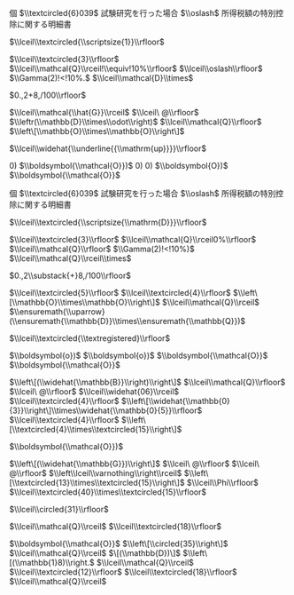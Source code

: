 個 $\\textcircled{6}039$ 試験研究を行った場合 $\\oslash$ 所得税額の特別控除に関する明細書

$\\lceil\\textcircled{\\scriptsize{1}}\\rfloor$

$\\lceil\\textcircled{3}\\rfloor$ $\\lceil\\mathcal{Q}\\rceil!\\equiv!10%\\rfloor$ $\\lceil\\oslash\\rfloor$ $\\Gamma(2)!<!10%.$ $\\lceil\\mathcal{D}\\times$

$0.,2+8,/100\\rfloor$

$\\lceil\\mathcal{\\hat{G}}\\rceil$ $\\lceil\ @\\rfloor$ $\\leftr(\\mathbb{D}\\times\\odot\\right)$ $\\lceil\\mathcal{Q}\\rfloor$ $\\left\[\\mathbb{O}\\times\\mathbb{O}\\right\]$

$\\lceil\\widehat{\\underline{{\\mathrm{up}}}}\\rfloor$

$0)$ $\\boldsymbol{\\mathcal{O}})$ $0)$ $0)$ $\\boldsymbol{O})$ $\\boldsymbol{\\mathcal{O}}$

個 $\\textcircled{6}039$ 試験研究を行った場合 $\\oslash$ 所得税額の特別控除に関する明細書

$\\lceil\\textcircled{\\scriptsize{\\mathrm{D}}}\\rfloor$

$\\lceil\\textcircled{3}\\rfloor$ $\\lceil\\mathcal{Q}\\rceil0%\\rfloor$ $\\lceil\\mathcal{Q}\\rfloor$ $\\Gamma(2)!<!10%)$ $\\lceil\\mathcal{Q}\\rceil\\times$

$0.,2\\substack{+}8,/100\\rfloor$

$\\lceil\\textcircled{5}\\rfloor$ $\\lceil\\textcircled{4}\\rfloor$ $\\left\[\\mathbb{O}\\times\\mathbb{O}\\right\]$ $\\lceil\\mathcal{Q}\\rceil$ $\\ensuremath{\\uparrow}(\\ensuremath{\\mathbb{D}}\\times\\ensuremath{\\mathbb{Q}})$

$\\lceil\\textcircled{\\textregistered}\\rfloor$

$\\boldsymbol{o})$ $\\boldsymbol{o})$ $\\boldsymbol{\\mathcal{O}}$ $\\boldsymbol{\\mathcal{O}}$

$\\left\[(\\widehat{\\mathbb{B}}\\right)\\right\]$ $\\lceil\\mathcal{Q}\\rfloor$ $\\lceil\ @\\rfloor$ $\\lceil\\widehat{06}\\rceil$ $\\lceil\\textcircled{4}\\rfloor$ $\\left\[\\widehat{\\mathbb{0}{3}}\\right\]\\times\\widehat{\\mathbb{0}{5}}\\rfloor$ $\\lceil\\textcircled{4}\\rfloor$ $\\left\[\\textcircled{4}\\times\\textcircled{15}\\right\]$

$\\boldsymbol{\\mathcal{O}})$

$\\left\[(\\widehat{\\mathbb{G}})\\right\]$ $\\lceil\ @\\rfloor$ $\\lceil\ @\\rfloor$ $\\left\\lceil\\varnothing\\right\\rceil$ $\\left\[\\textcircled{13}\\times\\textcircled{15}\\right\]$ $\\lceil\\Phi\\rfloor$ $\\lceil\\textcircled{40}\\times\\textcircled{15}\\rfloor$

$\\lceil\\circled{31}\\rfloor$

$\\lceil\\mathcal{Q}\\rceil$ $\\lceil\\textcircled{18}\\rfloor$

$\\boldsymbol{\\mathcal{O}}$ $\\left\[\\circled{35}\\right\]$ $\\lceil\\mathcal{Q}\\rceil$ $\[(\\mathbb{D})\]$ $\\left\[(\\mathbb{1}8)\\right.$ $\\lceil\\mathcal{Q}\\rceil$ $\\lceil\\textcircled{12}\\rfloor$ $\\lceil\\textcircled{18}\\rfloor$ $\\lceil\\mathcal{Q}\\rceil$